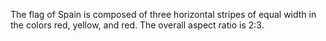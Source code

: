 The flag of Spain is composed of three horizontal stripes of equal width in the colors red, yellow, and red. The overall aspect ratio is 2:3.